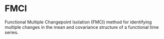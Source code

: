 # FMCI

Functional Multiple Changepoint Isolation (FMCI) method for identifying multiple changes in the mean and covariance structure of a functional time series. 

